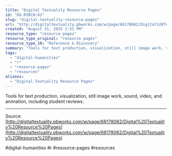 ```yaml
---
title: "Digital Textuality Resource Pages"
id: "DG-RSRCH-61"
slug: "digital-textuality-resource-pages"
url: "http://digitaltextuality.pbworks.com/w/page/68178062/Digital%20Textuality%20Resource%20Pages"
created: "August 31, 2025 2:51 PM"
resource_type: "resource pages"
resource_type_original: "resource pages"
resource_type_10: "Reference & Discovery"
summary: "Tools for text production, visualization, still image work, sound, video, and animation, including student reviews."
tags:
  - "digital-humanities"
  - "r"
  - "resource-pages"
  - "resources"
aliases:
  - "Digital Textuality Resource Pages"
---
```


Tools for text production, visualization, still image work, sound, video, and animation, including student reviews.

---

Source: [http://digitaltextuality.pbworks.com/w/page/68178062/Digital%20Textuality%20Resource%20Pages](http://digitaltextuality.pbworks.com/w/page/68178062/Digital%20Textuality%20Resource%20Pages)

#digital-humanities #r #resource-pages #resources
